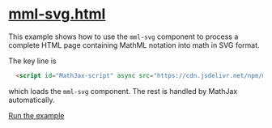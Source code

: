 # [mml-svg.html](https://mathjax.github.io/MathJax-demos-web/mml-svg.html)

This example shows how to use the `mml-svg` component to process a complete HTML page containing MathML notation into math in SVG format.

The key line is

``` html
  <script id="MathJax-script" async src="https://cdn.jsdelivr.net/npm/mathjax@3/es5/mml-svg.js"></script>

```

which loads the `mml-svg` component.  The rest is handled by MathJax automatically.

[Run the example](https://mathjax.github.io/MathJax-demos-web/mml-svg.html)
